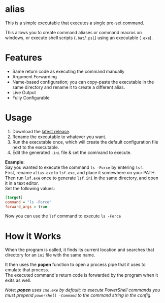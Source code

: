 # alias
This is a simple executable that executes a single pre-set command.  

This allows you to create command aliases or command macros on windows, or execute shell scripts (`.bat`/`.ps1`) using an executable (`.exe`).

# Features
- Same return code as executing the command manually
- Argument Forwarding
- Name-based configuration; you can copy-paste the executable in the same directory and rename it to create a different alias.
- Live Output
- Fully Configurable

# Usage
1.  Download the [latest release](https://github.com/radj307/Command-Alias/releases).
2.  Rename the executable to whatever you want.
3.  Run the executable once, which will create the default configuration file next to the executable.
4.  Edit the generated `.ini` file & set the command to execute.

__Example:__  
Say you wanted to execute the command `ls -Force` by entering `lsf`.  
First, rename `alias.exe` to `lsf.exe`, and place it somewhere on your PATH.  
Then run `lsf.exe` once to generate `lsf.ini` in the same directory, and open it in a text editor.  
Set the following values:  
```ini
[target]
command = "ls -Force"
forward_args = true
```
Now you can use the `lsf` command to execute `ls -Force`

# How it Works

When the program is called, it finds its current location and searches that directory for an `ini` file with the same name.  

It then uses the __popen__ function to open a process pipe that it uses to emulate that process.  
The executed command's return code is forwarded by the program when it exits as well.  

_Note: __popen__ uses `cmd.exe` by default; to execute PowerShell commands you must prepend `powershell -Command` to the command string in the config._
